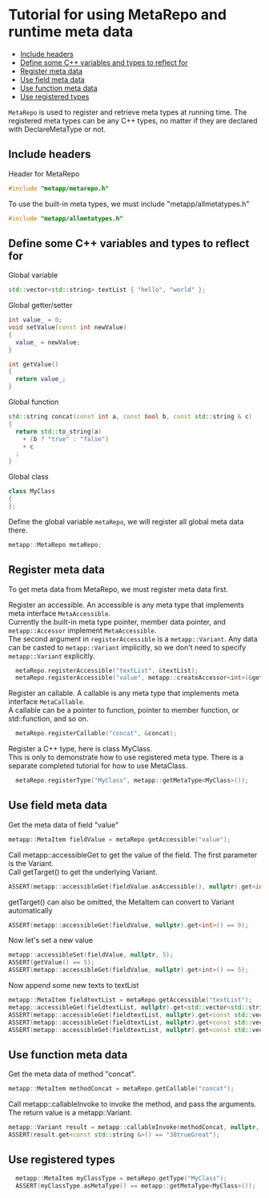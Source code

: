 [//]: # (Auto generated file, don't modify this file.)

# Tutorial for using MetaRepo and runtime meta data
<!--begintoc-->
- [Include headers](#mdtoc_e1acc517)
- [Define some C++ variables and types to reflect for](#mdtoc_8d30d5aa)
- [Register meta data](#mdtoc_7b306e77)
- [Use field meta data](#mdtoc_8cd7c280)
- [Use function meta data](#mdtoc_13307b6)
- [Use registered types](#mdtoc_eb7aec57)
<!--endtoc-->

`MetaRepo` is used to register and retrieve meta types at running time.
The registered meta types can be any C++ types, no matter if they are declared with DeclareMetaType or not.   

<a id="mdtoc_e1acc517"></a>
## Include headers
Header for MetaRepo

```c++
#include "metapp/metarepo.h"
```

To use the built-in meta types, we must include "metapp/allmetatypes.h"

```c++
#include "metapp/allmetatypes.h"
```

<a id="mdtoc_8d30d5aa"></a>
## Define some C++ variables and types to reflect for

Global variable

```c++
std::vector<std::string> textList { "hello", "world" };
```

Global getter/setter

```c++
int value_ = 0;
void setValue(const int newValue)
{
  value_ = newValue;
}

int getValue()
{
  return value_;
}
```

Global function

```c++
std::string concat(const int a, const bool b, const std::string & c)
{
  return std::to_string(a)
    + (b ? "true" : "false")
    + c
  ;
}
```

Global class

```c++
class MyClass
{
};
```

Define the global variable `metaRepo`, we will register all global meta data there.

```c++
metapp::MetaRepo metaRepo;
```

<a id="mdtoc_7b306e77"></a>
## Register meta data

To get meta data from MetaRepo, we must register meta data first.  

Register an accessible. An accessible is any meta type that implements meta interface `MetaAccessible`.  
Currently the built-in meta type pointer, member data pointer, and `metapp::Accessor` implement `MetaAccessible`.  
The second argument in `registerAccessible` is a `metapp::Variant`. Any data can be casted to `metapp::Variant`
implicitly, so we don't need to specify `metapp::Variant` explicitly.

```c++
  metaRepo.registerAccessible("textList", &textList);
  metaRepo.registerAccessible("value", metapp::createAccessor<int>(&getValue, &setValue));
```

Register an callable. A callable is any meta type that implements meta interface `MetaCallable`.  
A callable can be a pointer to function, pointer to member function, or std::function, and so on.  

```c++
  metaRepo.registerCallable("concat", &concat);
```

Register a C++ type, here is class MyClass.  
This is only to demonstrate how to use registered meta type. There is a separate completed tutorial for how to use MetaClass.  

```c++
  metaRepo.registerType("MyClass", metapp::getMetaType<MyClass>());
```

<a id="mdtoc_8cd7c280"></a>
## Use field meta data

Get the meta data of field "value"

```c++
metapp::MetaItem fieldValue = metaRepo.getAccessible("value");
```

Call metapp::accessibleGet to get the value of the field. The first parameter is the Variant.  
Call getTarget() to get the underlying Variant.

```c++
ASSERT(metapp::accessibleGet(fieldValue.asAccessible(), nullptr).get<int>() == 0);
```

getTarget() can also be omitted, the MetaItem can convert to Variant automatically

```c++
ASSERT(metapp::accessibleGet(fieldValue, nullptr).get<int>() == 0);
```

Now let's set a new value

```c++
metapp::accessibleSet(fieldValue, nullptr, 5);
ASSERT(getValue() == 5);
ASSERT(metapp::accessibleGet(fieldValue, nullptr).get<int>() == 5);
```

Now append some new texts to textList

```c++
metapp::MetaItem fieldtextList = metaRepo.getAccessible("textList");
metapp::accessibleGet(fieldtextList, nullptr).get<std::vector<std::string> &>().push_back("good");
ASSERT(metapp::accessibleGet(fieldtextList, nullptr).get<const std::vector<std::string> &>()[0] == "hello");
ASSERT(metapp::accessibleGet(fieldtextList, nullptr).get<const std::vector<std::string> &>()[1] == "world");
ASSERT(metapp::accessibleGet(fieldtextList, nullptr).get<const std::vector<std::string> &>()[2] == "good");
```

<a id="mdtoc_13307b6"></a>
## Use function meta data

Get the meta data of method "concat".

```c++
metapp::MetaItem methodConcat = metaRepo.getCallable("concat");
```

Call metapp::callableInvoke to invoke the method, and pass the arguments.  
The return value is a metapp::Variant.

```c++
metapp::Variant result = metapp::callableInvoke(methodConcat, nullptr, 38, true, "Great");
ASSERT(result.get<const std::string &>() == "38trueGreat");
```

<a id="mdtoc_eb7aec57"></a>
## Use registered types

```c++
  metapp::MetaItem myClassType = metaRepo.getType("MyClass");
  ASSERT(myClassType.asMetaType() == metapp::getMetaType<MyClass>());
```
